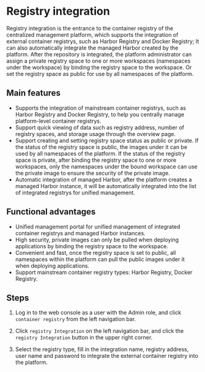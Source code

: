 # Registry integration

Registry integration is the entrance to the container registry of the centralized management platform, which supports the integration of external container registrys, such as Harbor Registry and Docker Registry;
It can also automatically integrate the managed Harbor created by the platform. After the repository is integrated, the platform administrator can assign a private registry space to one or more workspaces (namespaces under the workspace) by binding the registry space to the workspace.
Or set the registry space as public for use by all namespaces of the platform.

## Main features

- Supports the integration of mainstream container registrys, such as Harbor Registry and Docker Registry, to help you centrally manage platform-level container registrys.
- Support quick viewing of data such as registry address, number of registry spaces, and storage usage through the overview page.
- Support creating and setting registry space status as public or private. If the status of the registry space is public, the images under it can be used by all namespaces of the platform.
  If the status of the registry space is private, after binding the registry space to one or more workspaces, only the namespaces under the bound workspace can use the private image to ensure the security of the private image.
- Automatic integration of managed Harbor, after the platform creates a managed Harbor instance, it will be automatically integrated into the list of integrated registrys for unified management.

## Functional advantages

- Unified management portal for unified management of integrated container registrys and managed Harbor instances.
- High security, private images can only be pulled when deploying applications by binding the registry space to the workspace.
- Convenient and fast, once the registry space is set to public, all namespaces within the platform can pull the public images under it when deploying applications.
- Support mainstream container registry types: Harbor Registry, Docker Registry.

## Steps

1. Log in to the web console as a user with the Admin role, and click `container registry` from the left navigation bar.

    

1. Click `registry Integration` on the left navigation bar, and click the `registry Integration` button in the upper right corner.

1. Select the registry type, fill in the integration name, registry address, user name and password to integrate the external container registry into the platform.
